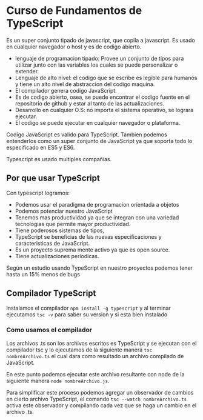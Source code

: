 # **Curso de Fundamentos de TypeScript**

Es un super conjunto tipado de javascript, que copila a javascript. Es usado en cualquier navegador o host y es de codigo abierto.

- lenguaje de programacion tipado: Provee un conjunto de tipos para utilizar junto con las variables los cuales se puede personalizar o extender.
- Lenguaje de alto nivel: el codigo que se escribe es legible para humanos y tiene un alto nivel de abstraccion del codigo maquina.
- El compilador genera codigo JavaScript.
- Es de codigo abierto, osea, se puede encontrar el codigo fuente en el repositorio de github y estar al tanto de las actualizaciones.
- Desarrollo en cualquier O.S: no importa el sistema operativo, se lograra ejecutar.
- El codigo se puede ejecutar en cualquier navegador o plataforma.

Codigo JavaScript es valido para TypeScript. Tambien podemos entenderlos como un super conjunto de JavaScript ya que soporta todo lo especificado en ES5 y ES6.

Typescript es usado multiples compañías.

## **Por que usar TypeScript**

Con typescript logramos:

- Podemos usar el paradigma de programacion orientada a objetos
- Podemos potenciar nuestro JavaScript
- Tenemos mas productividad ya que se integran con una variedad tecnologias que permite mayor productividad.
- Tiene poderosos sistemas de tipos,
- TypeScript se beneficias de las nuevas especificaciones y caracteristicas de JavaScript.
- Es un proyecto suprema mente activo ya que es open source.
- Tiene actualizaciones periodicas.

Según un estudio usando TypeScript en nuestro proyectos podemos tener hasta un 15% menos de bugs

## **Compilador TypeScript**

Instalamos el compilador `npm install -g typescript` y al terminar ejecutamos `tsc -v` para saber su version y si esta bien instalado

### **Como usamos el compilador**

Los archivos .ts son los archivos escritos es TypeScript y se ejecutan con el compilador tsc y lo ejecutamos de la siguiente manera `tsc nombreArchivo.ts` el cual dara como resultado un archivo compilado de JavaScript.

En este punto podemos ejecutar este archivo resultante con node de la siguiente manera `node nombreArchivo.js`.

Para simplificar este proceso podemos agregar un observador de cambios en cierto archivo TypeScript, el comando `tsc --watch nombreArchivo.ts` activa este observador y compilando cada vez que se haga un cambio en el archivo .ts.
